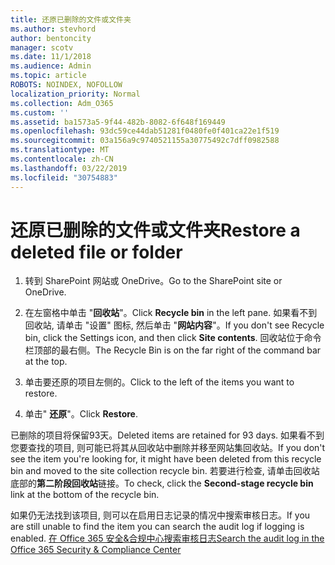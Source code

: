 ```yaml
---
title: 还原已删除的文件或文件夹
ms.author: stevhord
author: bentoncity
manager: scotv
ms.date: 11/1/2018
ms.audience: Admin
ms.topic: article
ROBOTS: NOINDEX, NOFOLLOW
localization_priority: Normal
ms.collection: Adm_O365
ms.custom: ''
ms.assetid: ba1573a5-9f44-482b-8082-6f648f169449
ms.openlocfilehash: 93dc59ce44dab51281f0480fe0f401ca22e1f519
ms.sourcegitcommit: 03a156a9c9740521155a30775492c7dff0982588
ms.translationtype: MT
ms.contentlocale: zh-CN
ms.lasthandoff: 03/22/2019
ms.locfileid: "30754883"
---
```

# <a name="restore-a-deleted-file-or-folder"></a><span data-ttu-id="33618-102">还原已删除的文件或文件夹</span><span class="sxs-lookup"><span data-stu-id="33618-102">Restore a deleted file or folder</span></span>

1. <span data-ttu-id="33618-103">转到 SharePoint 网站或 OneDrive。</span><span class="sxs-lookup"><span data-stu-id="33618-103">Go to the SharePoint site or OneDrive.</span></span>
    
2. <span data-ttu-id="33618-104">在左窗格中单击 "**回收站**"。</span><span class="sxs-lookup"><span data-stu-id="33618-104">Click **Recycle bin** in the left pane.</span></span> <span data-ttu-id="33618-105">如果看不到回收站, 请单击 "设置" 图标, 然后单击 "**网站内容**"。</span><span class="sxs-lookup"><span data-stu-id="33618-105">If you don't see Recycle bin, click the Settings icon, and then click **Site contents**.</span></span> <span data-ttu-id="33618-106">回收站位于命令栏顶部的最右侧。</span><span class="sxs-lookup"><span data-stu-id="33618-106">The Recycle Bin is on the far right of the command bar at the top.</span></span>
    
3. <span data-ttu-id="33618-107">单击要还原的项目左侧的。</span><span class="sxs-lookup"><span data-stu-id="33618-107">Click to the left of the items you want to restore.</span></span>
    
4. <span data-ttu-id="33618-108">单击" **还原**"。</span><span class="sxs-lookup"><span data-stu-id="33618-108">Click **Restore**.</span></span>
    
<span data-ttu-id="33618-109">已删除的项目将保留93天。</span><span class="sxs-lookup"><span data-stu-id="33618-109">Deleted items are retained for 93 days.</span></span> <span data-ttu-id="33618-110">如果看不到您要查找的项目, 则可能已将其从回收站中删除并移至网站集回收站。</span><span class="sxs-lookup"><span data-stu-id="33618-110">If you don't see the item you're looking for, it might have been deleted from this recycle bin and moved to the site collection recycle bin.</span></span> <span data-ttu-id="33618-111">若要进行检查, 请单击回收站底部的**第二阶段回收站**链接。</span><span class="sxs-lookup"><span data-stu-id="33618-111">To check, click the **Second-stage recycle bin** link at the bottom of the recycle bin.</span></span> 
  
<span data-ttu-id="33618-112">如果仍无法找到该项目, 则可以在启用日志记录的情况中搜索审核日志。</span><span class="sxs-lookup"><span data-stu-id="33618-112">If you are still unable to find the item you can search the audit log if logging is enabled.</span></span> [<span data-ttu-id="33618-113">在 Office 365 安全&amp;合规中心搜索审核日志</span><span class="sxs-lookup"><span data-stu-id="33618-113">Search the audit log in the Office 365 Security &amp; Compliance Center</span></span>](https://support.office.com/article/0d4d0f35-390b-4518-800e-0c7ec95e946c.aspx)
  

